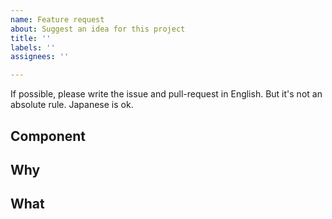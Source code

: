 ```yaml
---
name: Feature request
about: Suggest an idea for this project
title: ''
labels: ''
assignees: ''

---
```


If possible, please write the issue and pull-request in English.
But it's not an absolute rule. Japanese is ok.

<!-- Thank you for sending a feature request! -->

## Component

<!-- Which component do you want to add a feature for? -->
<!-- What components do you want to add? -->

## Why

<!-- Why do you want the feature and why does it make sense for kintone UI Component? -->


## What

<!-- What is a solution you want to add? -->
